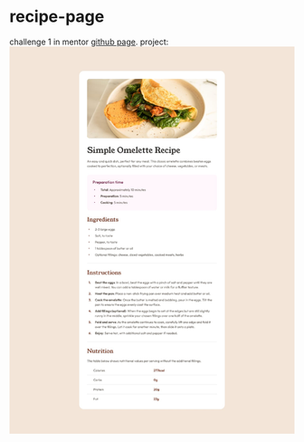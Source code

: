 # recipe-page
challenge 1 in mentor [github page](https://www.frontendmentor.io/challenges/recipe-page-KiTsR8QQKm).
project:
![Recipe Page](./readmeImage.jpg)


